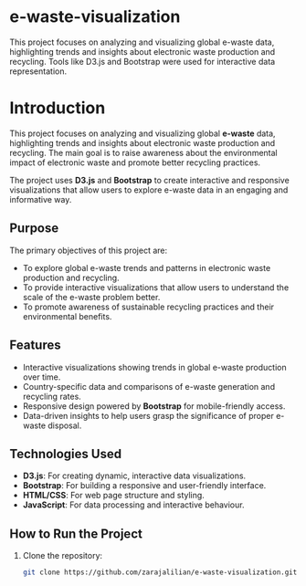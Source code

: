 # e-waste-visualization
This project focuses on analyzing and visualizing global e-waste data, highlighting trends and insights about electronic waste production and recycling. Tools like D3.js and Bootstrap were used for interactive data representation.
# Introduction
This project focuses on analyzing and visualizing global **e-waste** data, highlighting trends and insights about electronic waste production and recycling. The main goal is to raise awareness about the environmental impact of electronic waste and promote better recycling practices.

The project uses **D3.js** and **Bootstrap** to create interactive and responsive visualizations that allow users to explore e-waste data in an engaging and informative way.

## Purpose
The primary objectives of this project are:
- To explore global e-waste trends and patterns in electronic waste production and recycling.
- To provide interactive visualizations that allow users to understand the scale of the e-waste problem better.
- To promote awareness of sustainable recycling practices and their environmental benefits.

## Features
- Interactive visualizations showing trends in global e-waste production over time.
- Country-specific data and comparisons of e-waste generation and recycling rates.
- Responsive design powered by **Bootstrap** for mobile-friendly access.
- Data-driven insights to help users grasp the significance of proper e-waste disposal.

## Technologies Used
- **D3.js**: For creating dynamic, interactive data visualizations.
- **Bootstrap**: For building a responsive and user-friendly interface.
- **HTML/CSS**: For web page structure and styling.
- **JavaScript**: For data processing and interactive behaviour.

## How to Run the Project
1. Clone the repository:
   ```bash
   git clone https://github.com/zarajalilian/e-waste-visualization.git
